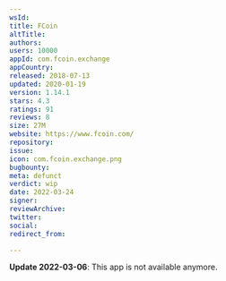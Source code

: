 ```yaml
---
wsId: 
title: FCoin
altTitle: 
authors: 
users: 10000
appId: com.fcoin.exchange
appCountry: 
released: 2018-07-13
updated: 2020-01-19
version: 1.14.1
stars: 4.3
ratings: 91
reviews: 8
size: 27M
website: https://www.fcoin.com/
repository: 
issue: 
icon: com.fcoin.exchange.png
bugbounty: 
meta: defunct
verdict: wip
date: 2022-03-24
signer: 
reviewArchive: 
twitter: 
social: 
redirect_from: 

---
```


**Update 2022-03-06**: This app is not available anymore.

